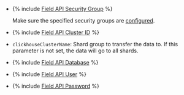 * {% include [Field API Security Group](../../fields/common/api/security-groups.md) %}

   Make sure the specified security groups are [configured](../../../../managed-clickhouse/operations/connect/index.md#configuring-security-groups).

* {% include [Field API Cluster ID](../../fields/common/api/mdb-cluster-id.md) %}
* `clickhouseClusterName`: Shard group to transfer the data to. If this parameter is not set, the data will go to all shards.
* {% include [Field API Database](../../fields/common/api/database.md) %}
* {% include [Field API User](../../fields/common/api/user.md) %}
* {% include [Field API Password](../../fields/common/api/password.md) %}
